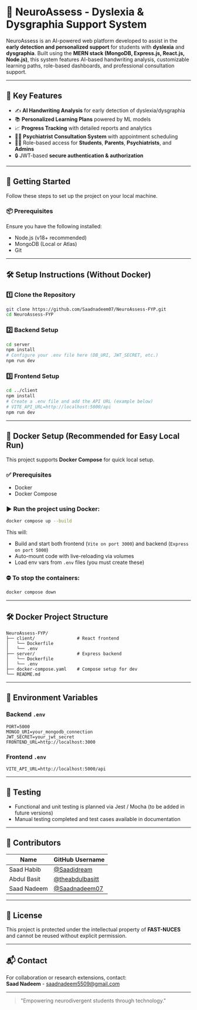 # 🧠 NeuroAssess - Dyslexia & Dysgraphia Support System

NeuroAssess is an AI-powered web platform developed to assist in the **early detection and personalized support** for students with **dyslexia** and **dysgraphia**. Built using the **MERN stack (MongoDB, Express.js, React.js, Node.js)**, this system features AI-based handwriting analysis, customizable learning paths, role-based dashboards, and professional consultation support.
 
---

## 🌟 Key Features

- ✍️ **AI Handwriting Analysis** for early detection of dyslexia/dysgraphia  
- 📚 **Personalized Learning Plans** powered by ML models  
- 📈 **Progress Tracking** with detailed reports and analytics  
- 👨‍⚕️ **Psychiatrist Consultation System** with appointment scheduling  
- 🧑‍🎓 Role-based access for **Students**, **Parents**, **Psychiatrists**, and **Admins**  
- 🔒 JWT-based **secure authentication & authorization**  
 
---

## 🚀 Getting Started
Follow these steps to set up the project on your local machine.

### 📦 Prerequisites
Ensure you have the following installed:
- Node.js (v18+ recommended)
- MongoDB (Local or Atlas)
- Git

---

## 🛠️ Setup Instructions (Without Docker)

### 1️⃣ Clone the Repository
```bash
git clone https://github.com/Saadnadeem07/NeuroAssess-FYP.git
cd NeuroAssess-FYP
```

### 2️⃣ Backend Setup
```bash 
cd server
npm install
# Configure your .env file here (DB_URI, JWT_SECRET, etc.)
npm run dev
```

### 3️⃣ Frontend Setup
```bash
cd ../client
npm install
# Create a .env file and add the API URL (example below)
# VITE_API_URL=http://localhost:5000/api
npm run dev
```

---

## 🐳 Docker Setup (Recommended for Easy Local Run)

This project supports **Docker Compose** for quick local setup.

### ✅ Prerequisites
- Docker
- Docker Compose

### ▶️ Run the project using Docker:
```bash
docker compose up --build
```

This will:
- Build and start both frontend (`Vite on port 3000`) and backend (`Express on port 5000`)
- Auto-mount code with live-reloading via volumes
- Load env vars from `.env` files (you must create these)

### ⛔ To stop the containers:
```bash
docker compose down
```

---

## 🛠️ Docker Project Structure
```
NeuroAssess-FYP/
├── client/                # React frontend
│   └── Dockerfile
│   └── .env
├── server/                # Express backend
│   └── Dockerfile
│   └── .env
├── docker-compose.yaml    # Compose setup for dev
└── README.md
```

---

## 🔐 Environment Variables

### Backend `.env`
```
PORT=5000
MONGO_URI=your_mongodb_connection
JWT_SECRET=your_jwt_secret
FRONTEND_URL=http://localhost:3000
```

### Frontend `.env`
```
VITE_API_URL=http://localhost:5000/api
```

---

## 🧪 Testing
- Functional and unit testing is planned via Jest / Mocha (to be added in future versions)  
- Manual testing completed and test cases available in documentation  

---

## 🤝 Contributors

| Name         | GitHub Username                                      |
|--------------|------------------------------------------------------|
| Saad Habib   | [@Saadidream](https://github.com/Saadidream)        |
| Abdul Basit  | [@theabdulbasitt](https://github.com/theabdulbasitt)|
| Saad Nadeem  | [@Saadnadeem07](https://github.com/Saadnadeem07)    |

---

## 📄 License
This project is protected under the intellectual property of **FAST-NUCES** and cannot be reused without explicit permission.

---

## 📬 Contact
For collaboration or research extensions, contact:  
**Saad Nadeem** - saadnadeem5509@gmail.com

---

> "Empowering neurodivergent students through technology."
